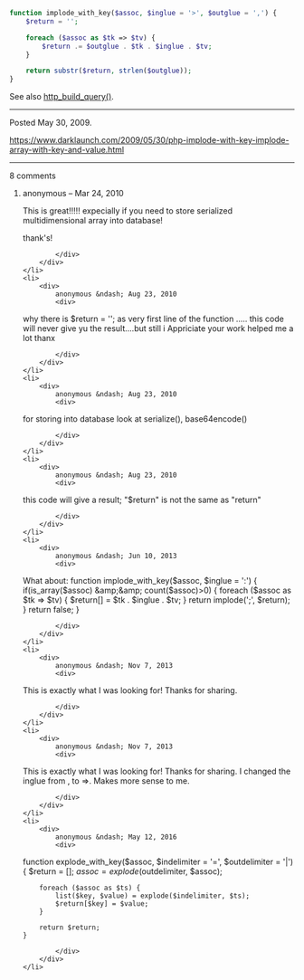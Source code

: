 ```php
function implode_with_key($assoc, $inglue = '>', $outglue = ',') {
    $return = '';

    foreach ($assoc as $tk => $tv) {
        $return .= $outglue . $tk . $inglue . $tv;
    }

    return substr($return, strlen($outglue));
}
```

See also <a href="http://www.php.net/manual/en/function.http-build-query.php">http_build_query()</a>.

---

Posted May 30, 2009.

https://www.darklaunch.com/2009/05/30/php-implode-with-key-implode-array-with-key-and-value.html

---

8 comments

<ol>
    <li>
        <div>
            anonymous &ndash; Mar 24, 2010
            <div>

This is great!!!!! expecially if you need to store serialized multidimensional array into database!

thank's!

            </div>
        </div>
    </li>
    <li>
        <div>
            anonymous &ndash; Aug 23, 2010
            <div>

why there is $return = ''; as very first line of the function ..... this code will never give yu the result....but still i Appriciate your work helped me a lot thanx

            </div>
        </div>
    </li>
    <li>
        <div>
            anonymous &ndash; Aug 23, 2010
            <div>

for storing into database look at serialize(), base64encode()

            </div>
        </div>
    </li>
    <li>
        <div>
            anonymous &ndash; Aug 23, 2010
            <div>

this code will give a result; "$return" is not the same as "return"

            </div>
        </div>
    </li>
    <li>
        <div>
            anonymous &ndash; Jun 10, 2013
            <div>

What about:
function implode_with_key($assoc, $inglue = ':')
{
    if(is_array($assoc) &amp;&amp; count($assoc)&gt;0)
    {
        foreach ($assoc as $tk =&gt; $tv) 
        {
            $return[] = $tk . $inglue . $tv;
        }
        return implode(';', $return);
    }
    return false;
}

            </div>
        </div>
    </li>
    <li>
        <div>
            anonymous &ndash; Nov 7, 2013
            <div>

This is exactly what I was looking for! Thanks for sharing.

            </div>
        </div>
    </li>
    <li>
        <div>
            anonymous &ndash; Nov 7, 2013
            <div>

This is exactly what I was looking for! Thanks for sharing.
I changed the inglue from , to =&gt;. Makes more sense to me.

            </div>
        </div>
    </li>
    <li>
        <div>
            anonymous &ndash; May 12, 2016
            <div>

function explode_with_key($assoc, $indelimiter = '=', $outdelimiter = '|') {
        $return = [];
        $assoc     = explode($outdelimiter, $assoc);
        
        foreach ($assoc as $ts) {
            list($key, $value) = explode($indelimiter, $ts);
            $return[$key] = $value;
        }
     
        return $return;
    }

            </div>
        </div>
    </li>
</ol>
